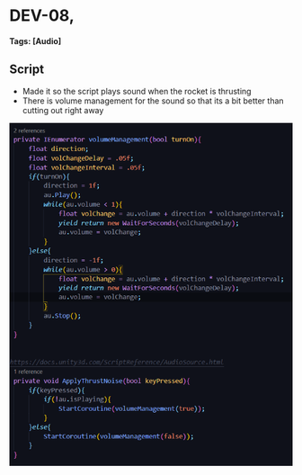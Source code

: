 # DEV-08, 
#### Tags: [Audio]

## Script

+ Made it so the script plays sound when the rocket is thrusting
+ There is volume management for the sound so that its a bit better than cutting out right away

![](../images/DEV-08-A.png)